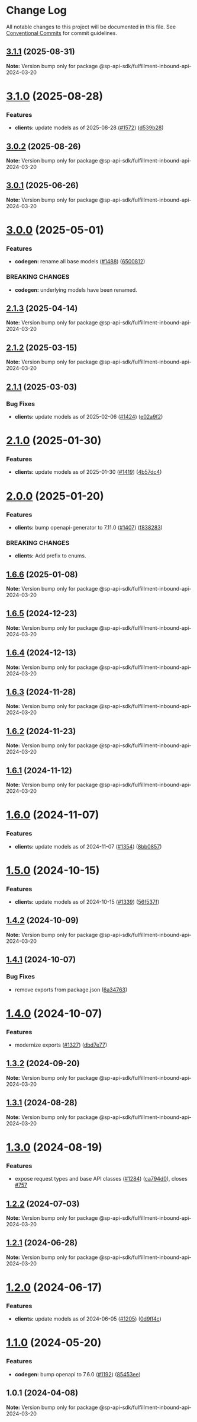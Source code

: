 # Change Log

All notable changes to this project will be documented in this file.
See [Conventional Commits](https://conventionalcommits.org) for commit guidelines.

## [3.1.1](https://github.com/bizon/selling-partner-api-sdk/compare/@sp-api-sdk/fulfillment-inbound-api-2024-03-20@3.1.0...@sp-api-sdk/fulfillment-inbound-api-2024-03-20@3.1.1) (2025-08-31)

**Note:** Version bump only for package @sp-api-sdk/fulfillment-inbound-api-2024-03-20

# [3.1.0](https://github.com/bizon/selling-partner-api-sdk/compare/@sp-api-sdk/fulfillment-inbound-api-2024-03-20@3.0.2...@sp-api-sdk/fulfillment-inbound-api-2024-03-20@3.1.0) (2025-08-28)

### Features

* **clients:** update models as of 2025-08-28 ([#1572](https://github.com/bizon/selling-partner-api-sdk/issues/1572)) ([d539b28](https://github.com/bizon/selling-partner-api-sdk/commit/d539b285a89a109ac8b5246a8754262f4154582f))

## [3.0.2](https://github.com/bizon/selling-partner-api-sdk/compare/@sp-api-sdk/fulfillment-inbound-api-2024-03-20@3.0.1...@sp-api-sdk/fulfillment-inbound-api-2024-03-20@3.0.2) (2025-08-26)

**Note:** Version bump only for package @sp-api-sdk/fulfillment-inbound-api-2024-03-20

## [3.0.1](https://github.com/bizon/selling-partner-api-sdk/compare/@sp-api-sdk/fulfillment-inbound-api-2024-03-20@3.0.0...@sp-api-sdk/fulfillment-inbound-api-2024-03-20@3.0.1) (2025-06-26)

**Note:** Version bump only for package @sp-api-sdk/fulfillment-inbound-api-2024-03-20

# [3.0.0](https://github.com/bizon/selling-partner-api-sdk/compare/@sp-api-sdk/fulfillment-inbound-api-2024-03-20@2.1.3...@sp-api-sdk/fulfillment-inbound-api-2024-03-20@3.0.0) (2025-05-01)

### Features

* **codegen:** rename all base models ([#1488](https://github.com/bizon/selling-partner-api-sdk/issues/1488)) ([6500812](https://github.com/bizon/selling-partner-api-sdk/commit/65008125692894a6ae5a307d05455626515cb321))

### BREAKING CHANGES

* **codegen:** underlying models have been renamed.

## [2.1.3](https://github.com/bizon/selling-partner-api-sdk/compare/@sp-api-sdk/fulfillment-inbound-api-2024-03-20@2.1.2...@sp-api-sdk/fulfillment-inbound-api-2024-03-20@2.1.3) (2025-04-14)

**Note:** Version bump only for package @sp-api-sdk/fulfillment-inbound-api-2024-03-20

## [2.1.2](https://github.com/bizon/selling-partner-api-sdk/compare/@sp-api-sdk/fulfillment-inbound-api-2024-03-20@2.1.1...@sp-api-sdk/fulfillment-inbound-api-2024-03-20@2.1.2) (2025-03-15)

**Note:** Version bump only for package @sp-api-sdk/fulfillment-inbound-api-2024-03-20

## [2.1.1](https://github.com/bizon/selling-partner-api-sdk/compare/@sp-api-sdk/fulfillment-inbound-api-2024-03-20@2.1.0...@sp-api-sdk/fulfillment-inbound-api-2024-03-20@2.1.1) (2025-03-03)

### Bug Fixes

* **clients:** update models as of 2025-02-06 ([#1424](https://github.com/bizon/selling-partner-api-sdk/issues/1424)) ([e02a9f2](https://github.com/bizon/selling-partner-api-sdk/commit/e02a9f2ee46c9b8fe3dc46fb2f915bf7c8f90f58))

# [2.1.0](https://github.com/bizon/selling-partner-api-sdk/compare/@sp-api-sdk/fulfillment-inbound-api-2024-03-20@2.0.0...@sp-api-sdk/fulfillment-inbound-api-2024-03-20@2.1.0) (2025-01-30)

### Features

* **clients:** update models as of 2025-01-30 ([#1419](https://github.com/bizon/selling-partner-api-sdk/issues/1419)) ([4b57dc4](https://github.com/bizon/selling-partner-api-sdk/commit/4b57dc4c25936c313b9f15326c26450ec505b0a1))

# [2.0.0](https://github.com/bizon/selling-partner-api-sdk/compare/@sp-api-sdk/fulfillment-inbound-api-2024-03-20@1.6.6...@sp-api-sdk/fulfillment-inbound-api-2024-03-20@2.0.0) (2025-01-20)

### Features

* **clients:** bump openapi-generator to 7.11.0 ([#1407](https://github.com/bizon/selling-partner-api-sdk/issues/1407)) ([f838283](https://github.com/bizon/selling-partner-api-sdk/commit/f838283172bb7acc895cdecadeddbe9879c07ba6))

### BREAKING CHANGES

* **clients:** Add prefix to enums.

## [1.6.6](https://github.com/bizon/selling-partner-api-sdk/compare/@sp-api-sdk/fulfillment-inbound-api-2024-03-20@1.6.5...@sp-api-sdk/fulfillment-inbound-api-2024-03-20@1.6.6) (2025-01-08)

**Note:** Version bump only for package @sp-api-sdk/fulfillment-inbound-api-2024-03-20

## [1.6.5](https://github.com/bizon/selling-partner-api-sdk/compare/@sp-api-sdk/fulfillment-inbound-api-2024-03-20@1.6.4...@sp-api-sdk/fulfillment-inbound-api-2024-03-20@1.6.5) (2024-12-23)

**Note:** Version bump only for package @sp-api-sdk/fulfillment-inbound-api-2024-03-20

## [1.6.4](https://github.com/bizon/selling-partner-api-sdk/compare/@sp-api-sdk/fulfillment-inbound-api-2024-03-20@1.6.3...@sp-api-sdk/fulfillment-inbound-api-2024-03-20@1.6.4) (2024-12-13)

**Note:** Version bump only for package @sp-api-sdk/fulfillment-inbound-api-2024-03-20

## [1.6.3](https://github.com/bizon/selling-partner-api-sdk/compare/@sp-api-sdk/fulfillment-inbound-api-2024-03-20@1.6.2...@sp-api-sdk/fulfillment-inbound-api-2024-03-20@1.6.3) (2024-11-28)

**Note:** Version bump only for package @sp-api-sdk/fulfillment-inbound-api-2024-03-20

## [1.6.2](https://github.com/bizon/selling-partner-api-sdk/compare/@sp-api-sdk/fulfillment-inbound-api-2024-03-20@1.6.1...@sp-api-sdk/fulfillment-inbound-api-2024-03-20@1.6.2) (2024-11-23)

**Note:** Version bump only for package @sp-api-sdk/fulfillment-inbound-api-2024-03-20

## [1.6.1](https://github.com/bizon/selling-partner-api-sdk/compare/@sp-api-sdk/fulfillment-inbound-api-2024-03-20@1.6.0...@sp-api-sdk/fulfillment-inbound-api-2024-03-20@1.6.1) (2024-11-12)

**Note:** Version bump only for package @sp-api-sdk/fulfillment-inbound-api-2024-03-20

# [1.6.0](https://github.com/bizon/selling-partner-api-sdk/compare/@sp-api-sdk/fulfillment-inbound-api-2024-03-20@1.5.0...@sp-api-sdk/fulfillment-inbound-api-2024-03-20@1.6.0) (2024-11-07)

### Features

* **clients:** update models as of 2024-11-07 ([#1354](https://github.com/bizon/selling-partner-api-sdk/issues/1354)) ([8bb0857](https://github.com/bizon/selling-partner-api-sdk/commit/8bb085707b83da14288b7a5e8746d204808ab12e))

# [1.5.0](https://github.com/bizon/selling-partner-api-sdk/compare/@sp-api-sdk/fulfillment-inbound-api-2024-03-20@1.4.2...@sp-api-sdk/fulfillment-inbound-api-2024-03-20@1.5.0) (2024-10-15)

### Features

* **clients:** update models as of 2024-10-15 ([#1339](https://github.com/bizon/selling-partner-api-sdk/issues/1339)) ([56f537f](https://github.com/bizon/selling-partner-api-sdk/commit/56f537f721b10aa2a55102ce6d4b089b8753ee0e))

## [1.4.2](https://github.com/bizon/selling-partner-api-sdk/compare/@sp-api-sdk/fulfillment-inbound-api-2024-03-20@1.4.1...@sp-api-sdk/fulfillment-inbound-api-2024-03-20@1.4.2) (2024-10-09)

**Note:** Version bump only for package @sp-api-sdk/fulfillment-inbound-api-2024-03-20

## [1.4.1](https://github.com/bizon/selling-partner-api-sdk/compare/@sp-api-sdk/fulfillment-inbound-api-2024-03-20@1.4.0...@sp-api-sdk/fulfillment-inbound-api-2024-03-20@1.4.1) (2024-10-07)

### Bug Fixes

* remove exports from package.json ([6a34763](https://github.com/bizon/selling-partner-api-sdk/commit/6a347634f8089f511a393ad481a93796431e8947))

# [1.4.0](https://github.com/bizon/selling-partner-api-sdk/compare/@sp-api-sdk/fulfillment-inbound-api-2024-03-20@1.3.2...@sp-api-sdk/fulfillment-inbound-api-2024-03-20@1.4.0) (2024-10-07)

### Features

* modernize exports ([#1327](https://github.com/bizon/selling-partner-api-sdk/issues/1327)) ([dbd7e77](https://github.com/bizon/selling-partner-api-sdk/commit/dbd7e77ebe5d64131a46671df332fdf66f8b0e0c))

## [1.3.2](https://github.com/bizon/selling-partner-api-sdk/compare/@sp-api-sdk/fulfillment-inbound-api-2024-03-20@1.3.1...@sp-api-sdk/fulfillment-inbound-api-2024-03-20@1.3.2) (2024-09-20)

**Note:** Version bump only for package @sp-api-sdk/fulfillment-inbound-api-2024-03-20

## [1.3.1](https://github.com/bizon/selling-partner-api-sdk/compare/@sp-api-sdk/fulfillment-inbound-api-2024-03-20@1.3.0...@sp-api-sdk/fulfillment-inbound-api-2024-03-20@1.3.1) (2024-08-28)

**Note:** Version bump only for package @sp-api-sdk/fulfillment-inbound-api-2024-03-20

# [1.3.0](https://github.com/bizon/selling-partner-api-sdk/compare/@sp-api-sdk/fulfillment-inbound-api-2024-03-20@1.2.2...@sp-api-sdk/fulfillment-inbound-api-2024-03-20@1.3.0) (2024-08-19)

### Features

* expose request types and base API classes ([#1284](https://github.com/bizon/selling-partner-api-sdk/issues/1284)) ([ca794d0](https://github.com/bizon/selling-partner-api-sdk/commit/ca794d023bcb7b0177de0fdae93ae1aaa7ac3670)), closes [#757](https://github.com/bizon/selling-partner-api-sdk/issues/757)

## [1.2.2](https://github.com/bizon/selling-partner-api-sdk/compare/@sp-api-sdk/fulfillment-inbound-api-2024-03-20@1.2.1...@sp-api-sdk/fulfillment-inbound-api-2024-03-20@1.2.2) (2024-07-03)

**Note:** Version bump only for package @sp-api-sdk/fulfillment-inbound-api-2024-03-20

## [1.2.1](https://github.com/bizon/selling-partner-api-sdk/compare/@sp-api-sdk/fulfillment-inbound-api-2024-03-20@1.2.0...@sp-api-sdk/fulfillment-inbound-api-2024-03-20@1.2.1) (2024-06-28)

**Note:** Version bump only for package @sp-api-sdk/fulfillment-inbound-api-2024-03-20

# [1.2.0](https://github.com/bizon/selling-partner-api-sdk/compare/@sp-api-sdk/fulfillment-inbound-api-2024-03-20@1.1.0...@sp-api-sdk/fulfillment-inbound-api-2024-03-20@1.2.0) (2024-06-17)

### Features

* **clients:** update models as of 2024-06-05 ([#1205](https://github.com/bizon/selling-partner-api-sdk/issues/1205)) ([0d9ff4c](https://github.com/bizon/selling-partner-api-sdk/commit/0d9ff4c555a895dc7eb5f7ec6b917d8021840493))

# [1.1.0](https://github.com/bizon/selling-partner-api-sdk/compare/@sp-api-sdk/fulfillment-inbound-api-2024-03-20@1.0.1...@sp-api-sdk/fulfillment-inbound-api-2024-03-20@1.1.0) (2024-05-20)

### Features

* **codegen:** bump openapi to 7.6.0 ([#1192](https://github.com/bizon/selling-partner-api-sdk/issues/1192)) ([85453ee](https://github.com/bizon/selling-partner-api-sdk/commit/85453ee82ef861547ddc34254a28a59aac6ccc96))

## 1.0.1 (2024-04-08)

**Note:** Version bump only for package @sp-api-sdk/fulfillment-inbound-api-2024-03-20
